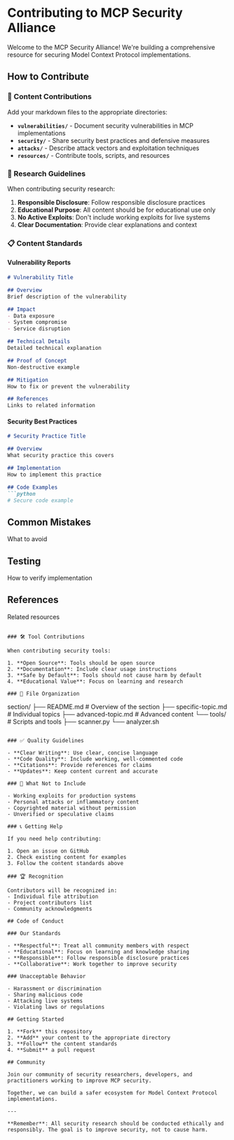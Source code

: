 # Contributing to MCP Security Alliance

Welcome to the MCP Security Alliance! We're building a comprehensive resource for securing Model Context Protocol implementations.

## How to Contribute

### 📝 Content Contributions

Add your markdown files to the appropriate directories:

- **`vulnerabilities/`** - Document security vulnerabilities in MCP implementations
- **`security/`** - Share security best practices and defensive measures  
- **`attacks/`** - Describe attack vectors and exploitation techniques
- **`resources/`** - Contribute tools, scripts, and resources

### 🔬 Research Guidelines

When contributing security research:

1. **Responsible Disclosure**: Follow responsible disclosure practices
2. **Educational Purpose**: All content should be for educational use only
3. **No Active Exploits**: Don't include working exploits for live systems
4. **Clear Documentation**: Provide clear explanations and context

### 📋 Content Standards

#### Vulnerability Reports
```markdown
# Vulnerability Title

## Overview
Brief description of the vulnerability

## Impact
- Data exposure
- System compromise
- Service disruption

## Technical Details
Detailed technical explanation

## Proof of Concept
Non-destructive example

## Mitigation
How to fix or prevent the vulnerability

## References
Links to related information
```

#### Security Best Practices
```markdown
# Security Practice Title

## Overview
What security practice this covers

## Implementation
How to implement this practice

## Code Examples
```python
# Secure code example
```

## Common Mistakes
What to avoid

## Testing
How to verify implementation

## References
Related resources
```

### 🛠️ Tool Contributions

When contributing security tools:

1. **Open Source**: Tools should be open source
2. **Documentation**: Include clear usage instructions
3. **Safe by Default**: Tools should not cause harm by default
4. **Educational Value**: Focus on learning and research

### 📁 File Organization

```
section/
├── README.md           # Overview of the section
├── specific-topic.md   # Individual topics
├── advanced-topic.md   # Advanced content
└── tools/              # Scripts and tools
    ├── scanner.py
    └── analyzer.sh
```

### ✅ Quality Guidelines

- **Clear Writing**: Use clear, concise language
- **Code Quality**: Include working, well-commented code
- **Citations**: Provide references for claims
- **Updates**: Keep content current and accurate

### 🚫 What Not to Include

- Working exploits for production systems
- Personal attacks or inflammatory content
- Copyrighted material without permission
- Unverified or speculative claims

### 📞 Getting Help

If you need help contributing:

1. Open an issue on GitHub
2. Check existing content for examples
3. Follow the content standards above

### 🏆 Recognition

Contributors will be recognized in:
- Individual file attribution
- Project contributors list
- Community acknowledgments

## Code of Conduct

### Our Standards

- **Respectful**: Treat all community members with respect
- **Educational**: Focus on learning and knowledge sharing
- **Responsible**: Follow responsible disclosure practices
- **Collaborative**: Work together to improve security

### Unacceptable Behavior

- Harassment or discrimination
- Sharing malicious code
- Attacking live systems
- Violating laws or regulations

## Getting Started

1. **Fork** this repository
2. **Add** your content to the appropriate directory
3. **Follow** the content standards
4. **Submit** a pull request

## Community

Join our community of security researchers, developers, and practitioners working to improve MCP security.

Together, we can build a safer ecosystem for Model Context Protocol implementations.

---

**Remember**: All security research should be conducted ethically and responsibly. The goal is to improve security, not to cause harm.